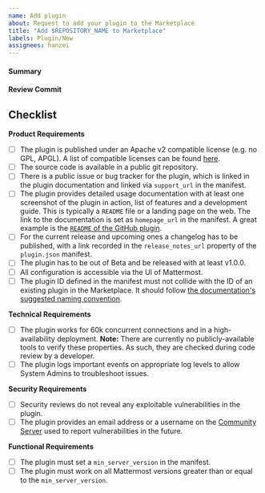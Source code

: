 ```yaml
---
name: Add plugin
about: Request to add your plugin to the Marketplace
title: "Add $REPOSITORY_NAME to Marketplace"
labels: Plugin/New
assignees: hanzei
---
```


<!--
Thank you very for submitting your plugin for consideration! A review process is required to ensure your plugin adheres to the quality standard of the Marketplace. This process may take a couple of weeks depending on Mattermost staff availability and any changes that are required.
Read https://developers.mattermost.com/extend/plugins/community-plugin-marketplace/ before submitting your plugin.
-->

#### Summary
<!--
A brief description what your plugin does. Consider including screenshots to help illustrate.
-->

#### Review Commit
<!--
Please link to an open-source repository and release that should be used for review. It does not suffice to point at an already built plugin: Mattermost code reviews and builds all plugins itself when listing in the marketplace.
-->

## Checklist
<!--
Please go through this checklist and confirm every item. If your plugin doesn't fulfil every item, leave a comment explaining why.
-->

**Product Requirements**

- [ ] The plugin is published under an Apache v2 compatible license (e.g. no GPL, APGL). A list of compatible licenses can be found [here](https://apache.org/legal/resolved.html#category-a).
- [ ] The source code is available in a public git repository.
- [ ] There is a public issue or bug tracker for the plugin, which is linked in the plugin documentation and linked via `support_url` in the manifest.
- [ ] The plugin provides detailed usage documentation with at least one screenshot of the plugin in action, list of features and a development guide. This is typically a `README` file or a landing page on the web. The link to the documentation is set as `homepage_url` in the manifest. A great example is the [`README` of the GitHub plugin](https://github.com/mattermost/mattermost-plugin-github/blob/master/README.md).
- [ ] For the current release and upcoming ones a changelog has to be published, with a link recorded in the `release_notes_url` property of the `plugin.json` manifest.
- [ ] The plugin has to be out of Beta and be released with at least v1.0.0.
- [ ] All configuration is accessible via the UI of Mattermost.
- [ ] The plugin ID defined in the manifest must not collide with the ID of an existing plugin in the Marketplace. It should follow [the documentation's suggested naming convention](https://developers.mattermost.com/extend/plugins/manifest-reference/#id).

**Technical Requirements**

- [ ] The plugin works for 60k concurrent connections and in a high-availability deployment. **Note:** There are currently no publicly-available tools to verify these properties. As such, they are checked during code review by a developer.
- [ ] The plugin logs important events on appropriate log levels to allow System Admins to troubleshoot issues.

**Security Requirements**

- [ ] Security reviews do not reveal any exploitable vulnerabilities in the plugin.
- [ ] The plugin provides an email address or a username on the [Community Server](https://community.mattermost.com) used to report vulnerabilities in the future.

**Functional Requirements**

- [ ] The plugin must set a `min_server_version` in the manifest.
- [ ] The plugin must work on all Mattermost versions greater than or equal to the `min_server_version`.
